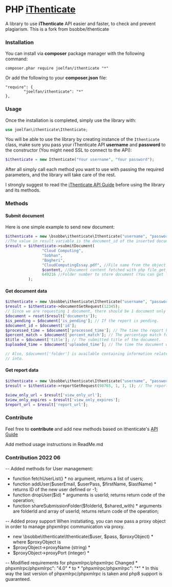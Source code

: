 # PHP [iThenticate](http://www.ithenticate.com/)
A library to use **iThenticate** API easier and faster, to check and prevent plagiarism.
This is a fork from bsobbe/ithenticate

### Installation
You can install via **composer** package manager with the following command:

```
composer.phar require joelfan/ithenticate "*"
```

Or add the following to your **composer.json** file:

```
"require": {
        "joelfan/ithenticate": "*"
},
```

### Usage
Once the installation is completed, simply use the library with:
```php
use joelfan\ithenticate\Ithenticate;
```
You will be able to use the library by creating instance of the ```Ithenticate``` class, make sure you pass your iThenticate API **username** and **password** to the constructor (You might need SSL to connect to the API):
```php
$ithenticate = new Ithenticate("Your username", "Your password");
```
After all simply call each method you want to use with passing the required parameters, and the library will take care of the rest.

I strongly suggest to read the [iThenticate API Guide](http://www.ithenticate.com/hs-fs/hub/92785/file-1383985272-pdf/iTh_documentation/iThenticate_API_Manual.pdf?t=1488585417195) before using the library and its methods.

### Methods

#### Submit document
Here is one simple example to send new document:
```php
$ithenticate = new \bsobbe\ithenticate\Ithenticate("username", "password");
//The value in result variable is the document_id of the inserted document.
$result = $ithenticate->submitDocument(
                "Cloud Computing",
                "Sobhan",
                "Bagheri",
                "CloudComputingEssay.pdf", //File name from the object of the uploaded temp file.
                $content, //Document content fetched with php file_get_contents() function from the document file.
                649216 //Folder number to store document (You can get folder number from last part of ithenticate panel URL).
          );
```

#### Get document data
```php
$ithenticate = new \bsobbe\ithenticate\Ithenticate("username", "password");
$result = $ithenticate->documentGetRequest(12345);
// Since we are requesting 1 document, there should be 1 document only in the response.
$document = reset($result['documents']);
$is_pending = $document['is_pending']; // If the report is pending.
$document_id = $document['id'];
$processed_time = $document['processed_time']; // The time the report has been created.
$percent_match = $document['percent_match']; // The percentage match for the document.
$title = $document['title']; // The submitted title of the document.
$uploaded_time = $document['uploaded_time']; // The time the document was uploaded.

// Also, $document['folder'] is available containing information related to the folder that the document is submitted
// into.
```

#### Get report data
```php
$ithenticate = new \bsobbe\ithenticate\Ithenticate("username", "password");
$result = $ithenticate->reportGetRequest(98765, 1, 1, 1); // The report ID.

$view_only_url = $result['view_only_url'];
$view_only_expires = $result['view_only_expires'];
$report_url = $result['report_url'];
```

### Contribute
Feel free to **contribute** and add new methods based on ithenticate's [API Guide](https://help.turnitin.com/ithenticate/ithenticate-developer/api/api-guide.htm#APImethodreference)

Add method usage instructions in ReadMe.md

### Contribution 2022 06
-- Added methods for User management:
* function fetchUserList() * no argument, returns a list of users; 
* function addUser($userEmail, $userPass, $firstName, $lastName) * returns ID of the new user defined or -1; 
* function dropUser($id) * arguments is userId; returns return code of the operation; 
* function shareSubmissionFolder($folderId, $shared_with) * arguments are folderId and array of userId; returns return code of the operation; 

-- Added proxy support
When instatiating, you can now pass a proxy object in order to manage phpxmlrpc communication via proxy. 
* new \bsobbe\ithenticate\Ithenticate($user, $pass, $proxyObject) * where $proxyObject is 
* $proxyObject->proxyName (string) *
* $proxyObject->proxyPort (integer) *

-- Modified requirements for phpxmlrpc/phpxmlrpc
Changed * phpxmlrpc/phpxmlrpc": "4.0" * to * "phpxmlrpc/phpxmlrpc": "*" *
In this way the last version of phpxmlrpc/phpxmlrpc is taken and php8 support is guaranteed.

